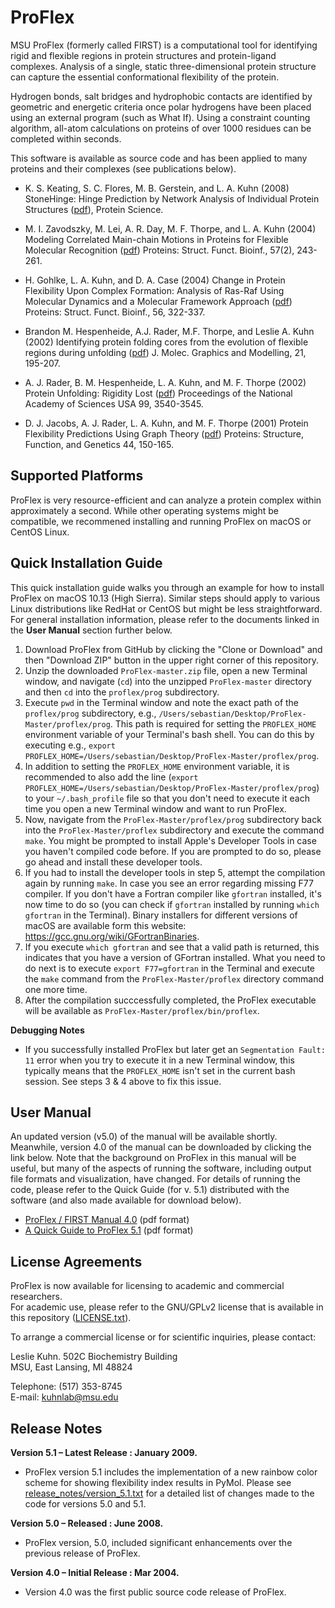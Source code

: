 # ProFlex


MSU ProFlex (formerly called FIRST) is a computational tool for identifying rigid and flexible regions in protein structures and protein-ligand complexes. Analysis of a single, static three-dimensional protein structure can capture the essential conformational flexibility of the protein.

Hydrogen bonds, salt bridges and hydrophobic contacts are identified by geometric and energetic criteria once polar hydrogens have been placed using an external program (such as What If). Using a constraint counting algorithm, all-atom calculations on proteins of over 1000 residues can be completed within seconds.

This software is available as source code and has been applied to many proteins and their complexes (see publications below).

- K. S. Keating, S. C. Flores, M. B. Gerstein, and L. A. Kuhn (2008) StoneHinge: Hinge Prediction by Network Analysis of Individual Protein Structures ([pdf](http://www.kuhnlab.bmb.msu.edu/publication_papers/pdf/StoneHinge_ProteinScience_in_press.pdf)), Protein Science.

- M. I. Zavodszky, M. Lei, A. R. Day, M. F. Thorpe, and L. A. Kuhn (2004) Modeling Correlated Main-chain Motions in Proteins for Flexible Molecular Recognition ([pdf](http://www.kuhnlab.bmb.msu.edu/publication_papers/pdf/Zavodszky_etal_Proteins04.pdf)) Proteins: Struct. Funct. Bioinf., 57(2), 243-261.

- H. Gohlke, L. A. Kuhn, and D. A. Case (2004) Change in Protein Flexibility Upon Complex Formation: Analysis of Ras-Raf Using Molecular Dynamics and a Molecular Framework Approach ([pdf](http://www.kuhnlab.bmb.msu.edu/publication_papers/pdf/Gohlke_etal_Proteins04.pdf)) Proteins: Struct. Funct. Bioinf., 56, 322-337.

- Brandon M. Hespenheide, A.J. Rader, M.F. Thorpe, and Leslie A. Kuhn (2002) Identifying protein folding cores from the evolution of flexible regions during unfolding ([pdf](http://www.kuhnlab.bmb.msu.edu/publication_papers/pdf/hespenheidejmgm2002.pdf)) J. Molec. Graphics and Modelling, 21, 195-207.

- A. J. Rader, B. M. Hespenheide, L. A. Kuhn, and M. F. Thorpe (2002) Protein Unfolding: Rigidity Lost ([pdf](http://www.kuhnlab.bmb.msu.edu/publication_papers/pdf/raderpnas2002.pdf)) Proceedings of the National Academy of Sciences USA 99, 3540-3545.

- D. J. Jacobs, A. J. Rader, L. A. Kuhn, and M. F. Thorpe (2001) Protein Flexibility Predictions Using Graph Theory ([pdf](http://www.kuhnlab.bmb.msu.edu/publication_papers/pdf/jacobsproteins2001.pdf)) Proteins: Structure, Function, and Genetics 44, 150-165.

## Supported Platforms

ProFlex is very resource-efficient and can analyze a protein complex within approximately a second. While other operating systems might be compatible, we recommened installing and running ProFlex on macOS or CentOS Linux. 


## Quick Installation Guide

This quick installation guide walks you through an example for how to install ProFlex on macOS 10.13 (High Sierra). Similar steps should apply to various Linux distributions like RedHat or CentOS but might be less straightforward. For general installation information, please refer to the documents linked in the **User Manual** section further below.

1. Download ProFlex from GitHub by clicking the "Clone or Download" and then "Download ZIP" button in the upper right corner of this repository.
2. Unzip the downloaded `ProFlex-master.zip` file, open a new Terminal window, and navigate (`cd`) into the unzipped `ProFlex-master` directory and then `cd` into the `proflex/prog` subdirectory.
3. Execute `pwd` in the Terminal window and note the exact path of the `proflex/prog` subdirectory, e.g., `/Users/sebastian/Desktop/ProFlex-Master/proflex/prog`. This path is required for setting the `PROFLEX_HOME` environment variable of your Terminal's bash shell. You can do this by executing e.g., `export PROFLEX_HOME=/Users/sebastian/Desktop/ProFlex-Master/proflex/prog`.
4. In addition to setting the `PROFLEX_HOME` environment variable, it is recommended to also add the line (`export PROFLEX_HOME=/Users/sebastian/Desktop/ProFlex-Master/proflex/prog`) to your `~/.bash_profile` file so that you don't need to execute it each time you open a new Terminal window and want to run ProFlex.
5. Now, navigate from the `ProFlex-Master/proflex/prog` subdirectory back into the `ProFlex-Master/proflex` subdirectory and execute the command `make`. You might be prompted to install Apple's Developer Tools in case you haven't compiled code before. If you are prompted to do so, please go ahead and install these developer tools.
6. If you had to install the developer tools in step 5, attempt the compilation again by running `make`. In case you see an error regarding missing F77 compiler. If you don't have a Fortran compiler like `gfortran` installed, it's now time to do so (you can check if `gfortran` installed by running `which gfortran` in the Terminal). Binary installers for different versions of macOS are available form this website: https://gcc.gnu.org/wiki/GFortranBinaries.
7. If you execute `which gfortran` and see that a valid path is returned, this indicates that you have a version of GFortran installed. What you need to do next is to execute `export F77=gfortran` in the Terminal and execute the `make` command from the `ProFlex-Master/proflex` directory command one more time.
8. After the compilation succcessfully completed, the ProFlex executable will be available as `ProFlex-Master/proflex/bin/proflex`.

**Debugging Notes**

- If you successfully installed ProFlex but later get an `Segmentation Fault: 11` error when you try to execute it in a new Terminal window, this typically means that the `PROFLEX_HOME` isn't set in the current bash session. See steps 3 & 4 above to fix this issue.

## User Manual

An updated version (v5.0) of the manual will be available shortly. Meanwhile, version 4.0 of the manual can be downloaded by clicking the link below. Note that the background on ProFlex in this manual will be useful, but many of the aspects of running the software, including output file formats and visualization, have changed. For details of running the code, please refer to the Quick Guide (for v. 5.1) distributed with the software (and also made available for download below).

- [ProFlex / FIRST Manual 4.0](http://www.kuhnlab.bmb.msu.edu/projects/first/docs/FIRST_Manual.pdf) (pdf format)
- [A Quick Guide to ProFlex 5.1](http://www.kuhnlab.bmb.msu.edu/projects/first/docs/A_Quick_Guide_to_ProFlex.pdf) (pdf format)

## License Agreements

ProFlex is now available for licensing to academic and commercial researchers.  
For academic use, please refer to the GNU/GPLv2 license that is available in this repository ([LICENSE.txt](LICENSE.txt)).

To arrange a commercial license or for scientific inquiries, please contact: 

Leslie Kuhn. 
502C Biochemistry Building   
MSU, East Lansing, MI 48824  

Telephone: (517) 353-8745  
E-mail: kuhnlab@msu.edu

## Release Notes

**Version 5.1 – Latest Release : January 2009.**

- ProFlex version 5.1 includes the implementation of a new rainbow color scheme for showing flexibility index results in PyMol. Please see [release_notes/version_5.1.txt](release_notes/version_5.1.txt) for a detailed list of changes made to the code for versions 5.0 and 5.1.

**Version 5.0 – Released : June 2008.**

- ProFlex version, 5.0, included significant enhancements over the previous release of ProFlex.

**Version 4.0 – Initial Release : Mar 2004.**

- Version 4.0 was the first public source code release of ProFlex.
